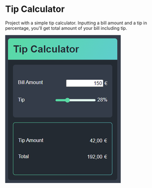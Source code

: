 # Tip Calculator
Project with a simple tip calculator. Inputting a bill amount and a tip in percentage, you'll get total amount of your bill including tip.


![My Image](tipCalculator.png)
